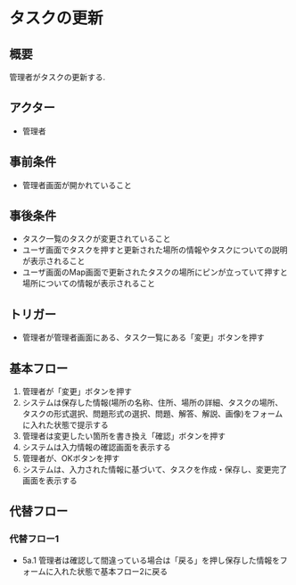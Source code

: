 # タスクの更新
## 概要
管理者がタスクの更新する.
## アクター
- 管理者
## 事前条件
- 管理者画面が開かれていること
## 事後条件
- タスク一覧のタスクが変更されていること
- ユーザ画面でタスクを押すと更新された場所の情報やタスクについての説明が表示されること
- ユーザ画面のMap画面で更新されたタスクの場所にピンが立っていて押すと場所についての情報が表示されること
## トリガー
- 管理者が管理者画面にある、タスク一覧にある「変更」ボタンを押す
## 基本フロー
1. 管理者が「変更」ボタンを押す
2. システムは保存した情報(場所の名称、住所、場所の詳細、タスクの場所、タスクの形式選択、問題形式の選択、問題、解答、解説、画像)をフォームに入れた状態で提示する
3. 管理者は変更したい箇所を書き換え「確認」ボタンを押す
4. システムは入力情報の確認画面を表示する
5. 管理者が、OKボタンを押す
6. システムは、入力された情報に基づいて、タスクを作成・保存し、変更完了画面を表示する
## 代替フロー
### 代替フロー1
- 5a.1 管理者は確認して間違っている場合は「戻る」を押し保存した情報をフォームに入れた状態で基本フロー2に戻る
